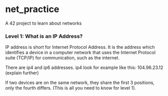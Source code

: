 # net_practice
A 42 project to learn about networks

### Level 1: What is an IP Address?

IP address is short for Internet Protocol Address. It is the address which identifies a device in a computer network that uses the Internet Protocol suite (TCP/IP) for communication, such as the internet.

There are ip4 and ip6 addresses.
ip4 look for example like this:
  104.96.23.12
(explain further)

If two devices are on the same network, they share the first 3 positions, only the fourth differs. (This is all you need to know for level 1).
  
